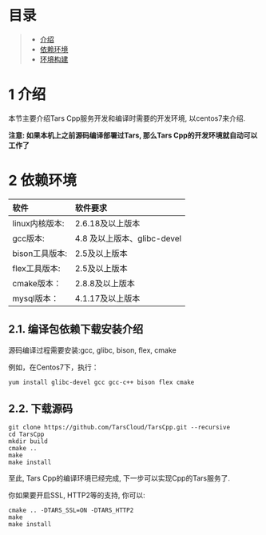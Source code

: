 # 目录
> * [介绍](#chapter-1)
> * [依赖环境](#chapter-2)
> * [环境构建](#chapter-3)

# 1 <a id="chapter-1"></a>介绍

本节主要介绍Tars Cpp服务开发和编译时需要的开发环境, 以centos7来介绍.

**注意: 如果本机上之前源码编译部署过Tars, 那么Tars Cpp的开发环境就自动可以工作了**

# 2 <a id="chapter-1"></a>依赖环境

| 软件 | 软件要求 |
| :--- | :--- |
| linux内核版本: | 2.6.18及以上版本 |
| gcc版本: | 4.8 及以上版本、glibc-devel |
| bison工具版本: | 2.5及以上版本 |
| flex工具版本: | 2.5及以上版本 |
| cmake版本： | 2.8.8及以上版本 |
| mysql版本： | 4.1.17及以上版本 |


## 2.1. 编译包依赖下载安装介绍

源码编译过程需要安装:gcc, glibc, bison, flex, cmake

例如，在Centos7下，执行：
```
yum install glibc-devel gcc gcc-c++ bison flex cmake
```

## 2.2. 下载源码 

```text
git clone https://github.com/TarsCloud/TarsCpp.git --recursive
cd TarsCpp
mkdir build
cmake ..
make
make install
```

至此, Tars Cpp的编译环境已经完成, 下一步可以实现Cpp的Tars服务了.

你如果要开启SSL, HTTP2等的支持, 你可以:

```
cmake .. -DTARS_SSL=ON -DTARS_HTTP2
make
make install
```
